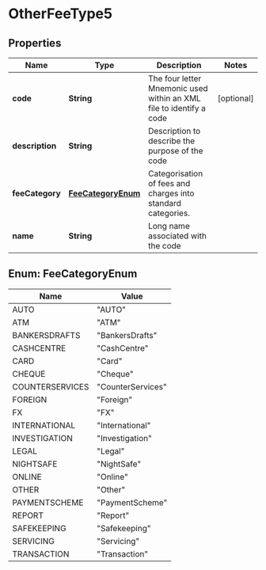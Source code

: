 
# OtherFeeType5

## Properties
Name | Type | Description | Notes
------------ | ------------- | ------------- | -------------
**code** | **String** | The four letter Mnemonic used within an XML file to identify a code |  [optional]
**description** | **String** | Description to describe the purpose of the code | 
**feeCategory** | [**FeeCategoryEnum**](#FeeCategoryEnum) | Categorisation of fees and charges into standard categories. | 
**name** | **String** | Long name associated with the code | 


<a name="FeeCategoryEnum"></a>
## Enum: FeeCategoryEnum
Name | Value
---- | -----
AUTO | &quot;AUTO&quot;
ATM | &quot;ATM&quot;
BANKERSDRAFTS | &quot;BankersDrafts&quot;
CASHCENTRE | &quot;CashCentre&quot;
CARD | &quot;Card&quot;
CHEQUE | &quot;Cheque&quot;
COUNTERSERVICES | &quot;CounterServices&quot;
FOREIGN | &quot;Foreign&quot;
FX | &quot;FX&quot;
INTERNATIONAL | &quot;International&quot;
INVESTIGATION | &quot;Investigation&quot;
LEGAL | &quot;Legal&quot;
NIGHTSAFE | &quot;NightSafe&quot;
ONLINE | &quot;Online&quot;
OTHER | &quot;Other&quot;
PAYMENTSCHEME | &quot;PaymentScheme&quot;
REPORT | &quot;Report&quot;
SAFEKEEPING | &quot;Safekeeping&quot;
SERVICING | &quot;Servicing&quot;
TRANSACTION | &quot;Transaction&quot;



